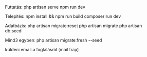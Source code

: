 Futtatás:
php artisan serve
npm run dev


Telepítés:
npm install && npm run build
composer run dev

Adatbázis:
php artisan migrate:reset
php artisan migrate
php artisan db:seed

Mind3 egyben:
php artisan migrate:fresh --seed



küldeni email a foglalásról (mail trap)
